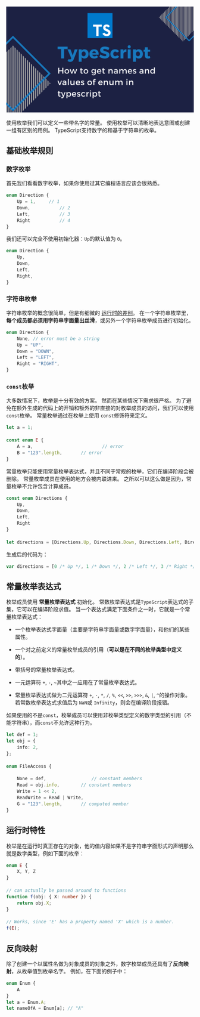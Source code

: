 ![get names and values of enum in typescript Archives - Elite Corner](assets/How-to-get-names-and-values-of-enum-in-typescript.png)

使用枚举我们可以定义一些带名字的常量。 使用枚举可以清晰地表达意图或创建一组有区别的用例。 TypeScript支持数字的和基于字符串的枚举。

## 基础枚举规则

### 数字枚举

首先我们看看数字枚举，如果你使用过其它编程语言应该会很熟悉。

```ts
enum Direction {
    Up = 1,		// 1
    Down,			// 2
    Left,			// 3
    Right			// 4
}
```

我们还可以完全不使用初始化器：`Up`的默认值为 `0`。

```ts
enum Direction {
    Up,
    Down,
    Left,
    Right,
}
```

### 字符串枚举

字符串枚举的概念很简单，但是有细微的 [运行时的差别](https://www.tslang.cn/docs/handbook/enums.html#enums-at-runtime)。 在一个字符串枚举里，**每个成员都必须用字符串字面量出丝滑**，或另外一个字符串枚举成员进行初始化。

```ts
enum Direction {
  	None, // error must be a string
    Up = "UP",
    Down = "DOWN",
    Left = "LEFT",
    Right = "RIGHT",
}
```

### `const`枚举

大多数情况下，枚举是十分有效的方案。 然而在某些情况下需求很严格。 为了避免在额外生成的代码上的开销和额外的非直接的对枚举成员的访问，我们可以使用 `const`枚举。 常量枚举通过在枚举上使用 `const`修饰符来定义。

```ts
let a = 1;

const enum E {
    A = a,							// error
    B = "123".length,		// error
}
```

常量枚举只能使用常量枚举表达式，并且不同于常规的枚举，它们在编译阶段会被删除。 常量枚举成员在使用的地方会被内联进来。 之所以可以这么做是因为，常量枚举不允许包含计算成员。

```ts
const enum Directions {
    Up,
    Down,
    Left,
    Right
}

let directions = [Directions.Up, Directions.Down, Directions.Left, Directions.Right]
```

生成后的代码为：

```ts
var directions = [0 /* Up */, 1 /* Down */, 2 /* Left */, 3 /* Right */];
```

## 常量枚举表达式

枚举成员使用 **常量枚举表达式**  初始化。 常数枚举表达式是`TypeScript`表达式的子集，它可以在编译阶段求值。 当一个表达式满足下面条件之一时，它就是一个常量枚举表达式：

- 一个枚举表达式字面量（主要是字符串字面量或数字字面量），和他们的某些属性。

- 一个对之前定义的常量枚举成员的引用（**可以是在不同的枚举类型中定义的**）。
- 带括号的常量枚举表达式。
- 一元运算符 `+`, `-`, `~`其中之一应用在了常量枚举表达式。
- 常量枚举表达式做为二元运算符 `+`, `-`, `*`, `/`, `%`, `<<`, `>>`, `>>>`, `&`, `|`, `^`的操作对象。 若常数枚举表达式求值后为 `NaN`或 `Infinity`，则会在编译阶段报错。

如果使用的不是`const`，枚举成员可以使用非枚举类型定义的数字类型的引用（不能字符串），而`const`不允许这种行为。

```ts
let def = 1;
let obj = {
    info: 2,
};

enum FileAccess {
   
    None = def,	 				// constant members
    Read = obj.info, 		// constant members
    Write = 1 << 2,
    ReadWrite = Read | Write,
    G = "123".length,		// computed member
}
```

## 运行时特性

枚举是在运行时真正存在的对象，他的值内容如果不是字符串字面形式的声明那么就是数字类型，例如下面的枚举：

```ts
enum E {
    X, Y, Z
}

// can actually be passed around to functions
function f(obj: { X: number }) {
    return obj.X;
}

// Works, since 'E' has a property named 'X' which is a number.
f(E);
```

## 反向映射

除了创建一个以属性名做为对象成员的对象之外，数字枚举成员还具有了**反向映射**，从枚举值到枚举名字。 例如，在下面的例子中：

```ts
enum Enum {
    A
}
let a = Enum.A;
let nameOfA = Enum[a]; // "A"
```